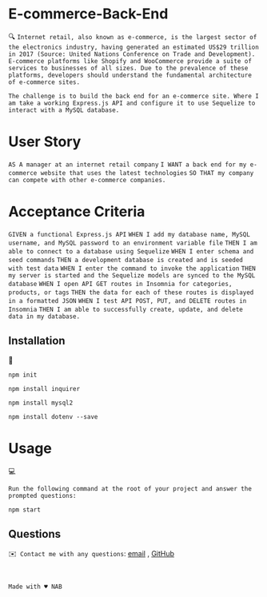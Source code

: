 # E-commerce-Back-End



🔍 `Internet retail, also known as e-commerce, is the largest sector of the electronics industry, having generated an estimated US$29 trillion in 2017 (Source: United Nations Conference on Trade and Development). E-commerce platforms like Shopify and WooCommerce provide a suite of services to businesses of all sizes. Due to the prevalence of these platforms, developers should understand the fundamental architecture of e-commerce sites.` </br>

`The challenge is to build the back end for an e-commerce site. Where I am take a working Express.js API and configure it to use Sequelize to interact with a MySQL database.`

# User Story

`AS A manager at an internet retail company`
`I WANT a back end for my e-commerce website that uses the latest technologies`
`SO THAT my company can compete with other e-commerce companies.`

# Acceptance Criteria

`GIVEN a functional Express.js API`
`WHEN I add my database name, MySQL username, and MySQL password to an environment variable file`
`THEN I am able to connect to a database using Sequelize`
`WHEN I enter schema and seed commands`
`THEN a development database is created and is seeded with test data`
`WHEN I enter the command to invoke the application`
`THEN my server is started and the Sequelize models are synced to the MySQL database`
`WHEN I open API GET routes in Insomnia for categories, products, or tags`
`THEN the data for each of these routes is displayed in a formatted JSON`
`WHEN I test API POST, PUT, and DELETE routes in Insomnia`
`THEN I am able to successfully create, update, and delete data in my database.`


## Installation
💾   
  
`npm init`
  
`npm install inquirer`

`npm install mysql2`

`npm install dotenv --save`

# Usage

💻

`Run the following command at the root of your project and answer the prompted questions:`

`npm start`



## Questions
✉️` Contact me with any questions`: [email](mailto:nehailakarmel@gmail.com) , [GitHub](https://github.com/Nehailaa)<br />



</br>


`Made with ♥️ NAB`
